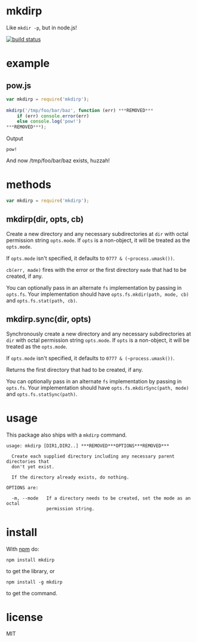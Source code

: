# mkdirp

Like `mkdir -p`, but in node.js!

[![build status](https://secure.travis-ci.org/substack/node-mkdirp.png)](http://travis-ci.org/substack/node-mkdirp)

# example

## pow.js

```js
var mkdirp = require('mkdirp');
    
mkdirp('/tmp/foo/bar/baz', function (err) ***REMOVED***
    if (err) console.error(err)
    else console.log('pow!')
***REMOVED***);
```

Output

```
pow!
```

And now /tmp/foo/bar/baz exists, huzzah!

# methods

```js
var mkdirp = require('mkdirp');
```

## mkdirp(dir, opts, cb)

Create a new directory and any necessary subdirectories at `dir` with octal
permission string `opts.mode`. If `opts` is a non-object, it will be treated as
the `opts.mode`.

If `opts.mode` isn't specified, it defaults to `0777 & (~process.umask())`.

`cb(err, made)` fires with the error or the first directory `made`
that had to be created, if any.

You can optionally pass in an alternate `fs` implementation by passing in
`opts.fs`. Your implementation should have `opts.fs.mkdir(path, mode, cb)` and
`opts.fs.stat(path, cb)`.

## mkdirp.sync(dir, opts)

Synchronously create a new directory and any necessary subdirectories at `dir`
with octal permission string `opts.mode`. If `opts` is a non-object, it will be
treated as the `opts.mode`.

If `opts.mode` isn't specified, it defaults to `0777 & (~process.umask())`.

Returns the first directory that had to be created, if any.

You can optionally pass in an alternate `fs` implementation by passing in
`opts.fs`. Your implementation should have `opts.fs.mkdirSync(path, mode)` and
`opts.fs.statSync(path)`.

# usage

This package also ships with a `mkdirp` command.

```
usage: mkdirp [DIR1,DIR2..] ***REMOVED***OPTIONS***REMOVED***

  Create each supplied directory including any necessary parent directories that
  don't yet exist.
  
  If the directory already exists, do nothing.

OPTIONS are:

  -m, --mode   If a directory needs to be created, set the mode as an octal
               permission string.

```

# install

With [npm](http://npmjs.org) do:

```
npm install mkdirp
```

to get the library, or

```
npm install -g mkdirp
```

to get the command.

# license

MIT
